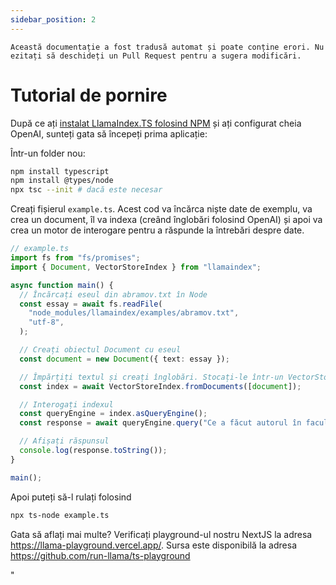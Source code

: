 ```yaml
---
sidebar_position: 2
---
```


`Această documentație a fost tradusă automat și poate conține erori. Nu ezitați să deschideți un Pull Request pentru a sugera modificări.`

# Tutorial de pornire

După ce ați [instalat LlamaIndex.TS folosind NPM](installation) și ați configurat cheia OpenAI, sunteți gata să începeți prima aplicație:

Într-un folder nou:

```bash npm2yarn
npm install typescript
npm install @types/node
npx tsc --init # dacă este necesar
```

Creați fișierul `example.ts`. Acest cod va încărca niște date de exemplu, va crea un document, îl va indexa (creând înglobări folosind OpenAI) și apoi va crea un motor de interogare pentru a răspunde la întrebări despre date.

```ts
// example.ts
import fs from "fs/promises";
import { Document, VectorStoreIndex } from "llamaindex";

async function main() {
  // Încărcați eseul din abramov.txt în Node
  const essay = await fs.readFile(
    "node_modules/llamaindex/examples/abramov.txt",
    "utf-8",
  );

  // Creați obiectul Document cu eseul
  const document = new Document({ text: essay });

  // Împărțiți textul și creați înglobări. Stocați-le într-un VectorStoreIndex
  const index = await VectorStoreIndex.fromDocuments([document]);

  // Interogați indexul
  const queryEngine = index.asQueryEngine();
  const response = await queryEngine.query("Ce a făcut autorul în facultate?");

  // Afișați răspunsul
  console.log(response.toString());
}

main();
```

Apoi puteți să-l rulați folosind

```bash
npx ts-node example.ts
```

Gata să aflați mai multe? Verificați playground-ul nostru NextJS la adresa https://llama-playground.vercel.app/. Sursa este disponibilă la adresa https://github.com/run-llama/ts-playground

"
